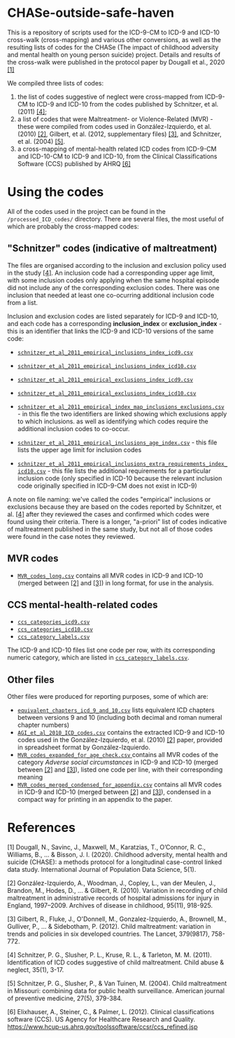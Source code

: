 # CHASe-outside-safe-haven

This is a repository of scripts used for the ICD-9-CM to ICD-9 and ICD-10 cross-walk (cross-mapping) and various other conversions, as well as the resulting lists of codes for the CHASe (The impact of childhood adversity and mental health on young person suicide) project. Details and results of the cross-walk were published in the protocol paper by Dougall et al., 2020 [[1]](#1)

We compiled three lists of codes: 

1. the list of codes suggestive of neglect were cross-mapped from ICD-9-CM to ICD-9 and ICD-10 from the codes published by Schnitzer, et al. (2011) [[4]](#4); 
2. a list of codes that were Maltreatment- or Violence-Related (MVR) - these were compiled from codes used in González-Izquierdo, et al. (2010) [[2]](#2), Gilbert, et al. (2012, supplementary files) [[3]](#3), and Schnitzer, et al. (2004) [[5]](#5).
3. a cross-mapping of mental-health related ICD codes from ICD-9-CM and ICD-10-CM to ICD-9 and ICD-10, from the Clinical Classifications Software (CCS) published by AHRQ [[6]](#6)

# Using the codes

All of the codes used in the project can be found in the `/processed_ICD_codes/` directory. There are several files, the most useful of which are probably the cross-mapped codes:

## "Schnitzer" codes (indicative of maltreatment)

The files are organised according to the inclusion and exclusion policy used in the study [[4]](#4). An inclusion code had a corresponding upper age limit, with some inclusion codes only applying when the same hospital episode did not include any of the corresponding exclusion codes. There was one inclusion that needed at least one co-ocurring additional inclusion code from a list.

Inclusion and exclusion codes are listed separately for ICD-9 and ICD-10, and each code has a corresponding **inclusion_index** or **exclusion_index** - this is an identifier that links the ICD-9 and ICD-10 versions of the same code:


* [`schnitzer_et_al_2011_empirical_inclusions_index_icd9.csv`](processed_ICD_codes/schnitzer_et_al_2011_empirical_inclusions_index_icd9.csv)
* [`schnitzer_et_al_2011_empirical_inclusions_index_icd10.csv`](processed_ICD_codes/schnitzer_et_al_2011_empirical_inclusions_index_icd10.csv)

* [`schnitzer_et_al_2011_empirical_exclusions_index_icd9.csv`](processed_ICD_codes/schnitzer_et_al_2011_empirical_exclusions_index_icd9.csv)
* [`schnitzer_et_al_2011_empirical_exclusions_index_icd10.csv`](processed_ICD_codes/schnitzer_et_al_2011_empirical_exclusions_index_icd10.csv)

* [`schnitzer_et_al_2011_empirical_index_map_inclusions_exclusions.csv`](processed_ICD_codes/schnitzer_et_al_2011_empirical_index_map_inclusions_exclusions.csv) - in this fle the two identifiers are linked showing which exclusions apply to which inclusions. as well as identifying which codes require the additional inclusion codes to co-occur.

* [`schnitzer_et_al_2011_empirical_inclusions_age_index.csv`](processed_ICD_codes/schnitzer_et_al_2011_empirical_inclusions_age_index.csv) - this file lists the upper age limit for inclusion codes
* [`schnitzer_et_al_2011_empirical_inclusions_extra_requirements_index_icd10.csv`](processed_ICD_codes/schnitzer_et_al_2011_empirical_inclusions_extra_requirements_index_icd10.csv) - this file lists the additional requirements for a particular inclusion code (only specified in ICD-10 because the relevant inclusion code originally specified in ICD-9-CM does not exist in ICD-9)


A note on file naming: we've called the codes "empirical" inclusions or exclusions because they are based on the codes reported by Schnitzer, et al. [[4]](#4) after they reviewed the cases and confirmed which codes were found using their criteria. There is a longer, "a-priori" list of codes indicative of maltreatment published in the same study, but not all of those codes were found in the case notes they reviewed.

## MVR codes

* [`MVR_codes_long.csv`](processed_ICD_codes/MVR_codes_long.csv) contains all MVR codes in ICD-9 and ICD-10 (merged between [[2]](#2) and [[3]](#3)) in long format, for use in the analysis.


## CCS mental-health-related codes

* [`ccs_categories_icd9.csv`](processed_ICD_codes/ccs_categories_icd9.csv)
* [`ccs_categories_icd10.csv`](processed_ICD_codes/ccs_categories_icd10.csv)
* [`ccs_category_labels.csv`](processed_ICD_codes/ccs_category_labels.csv)

The ICD-9 and ICD-10 files list one code per row, with its corresponding numeric category, which are listed in [`ccs_category_labels.csv`](processed_ICD_codes/ccs_category_labels.csv).


## Other files

Other files were produced for reporting purposes, some of which are:

* [`equivalent_chapters_icd_9_and_10.csv`](processed_ICD_codes/equivalent_chapters_icd_9_and_10.csv) lists equivalent ICD chapters between versions 9 and 10 (including both decimal and roman numeral chapter numbers)
* [`AGI_et_al_2010_ICD_codes.csv`](processed_ICD_codes/AGI_et_al_2010_ICD_codes.csv) contains the extracted ICD-9 and ICD-10 codes used in the González-Izquierdo, et al. (2010) [[2]](#2) paper, provided in spreadsheet format by González-Izquierdo.
* [`MVR_codes_expanded_for_age_check.csv` ](processed_ICD_codes/MVR_codes_expanded_for_age_check.csv) contains all MVR codes of the category *Adverse social circumstances* in ICD-9 and ICD-10 (merged between [[2]](#2) and [[3]](#3)), listed one code per line, with their corresponding meaning
* [`MVR_codes_merged_condensed_for_appendix.csv`](processed_ICD_codes/MVR_codes_merged_condensed_for_appendix.csv) contains all MVR codes in ICD-9 and ICD-10 (merged between [[2]](#2) and [[3]](#3)), condensed in a compact way for printing in an appendix to the paper.



# References

<a id="1">[1]</a>  Dougall, N., Savinc, J., Maxwell, M., Karatzias, T., O’Connor, R. C., Williams, B., ... & Bisson, J. I. (2020). Childhood adversity, mental health and suicide (CHASE): a methods protocol for a longitudinal case-control linked data study. International Journal of Population Data Science, 5(1).

<a id="2">[2]</a>  González-Izquierdo, A., Woodman, J., Copley, L., van der Meulen, J., Brandon, M., Hodes, D., ... & Gilbert, R. (2010). Variation in recording of child maltreatment in administrative records of hospital admissions for injury in England, 1997–2009. Archives of disease in childhood, 95(11), 918-925.

<a id="3">[3]</a> Gilbert, R., Fluke, J., O'Donnell, M., Gonzalez-Izquierdo, A., Brownell, M., Gulliver, P., ... & Sidebotham, P. (2012). Child maltreatment: variation in trends and policies in six developed countries. The Lancet, 379(9817), 758-772.

<a id="4">[4]</a> Schnitzer, P. G., Slusher, P. L., Kruse, R. L., & Tarleton, M. M. (2011). Identification of ICD codes suggestive of child maltreatment. Child abuse & neglect, 35(1), 3-17.

<a id="5">[5]</a> Schnitzer, P. G., Slusher, P., & Van Tuinen, M. (2004). Child maltreatment in Missouri: combining data for public health surveillance. American journal of preventive medicine, 27(5), 379-384.

<a id="6">[6]</a> Elixhauser, A., Steiner, C., & Palmer, L. (2012). Clinical classifications software (CCS). US Agency for Healthcare Research and Quality. https://www.hcup-us.ahrq.gov/toolssoftware/ccsr/ccs_refined.jsp